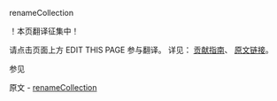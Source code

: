  renameCollection

 ！本页翻译征集中！

请点击页面上方 EDIT THIS PAGE 参与翻译。
详见：
[贡献指南]( https://github.com/JinMuInfo/MongoDB-Manual-zh/blob/master/CONTRIBUTING.md )、
[原文链接](  https://docs.mongodb.com/manual/reference/command/renameCollection/  )。

 参见

原文 - [renameCollection]( https://docs.mongodb.com/manual/reference/command/renameCollection/ )

